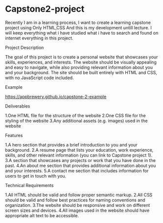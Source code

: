 # Capstone2-project

Recently I am in a learning process, I want to create a learning capstone project using Only HTML,CSS And this is my development untill lecture.
I will keep everything what i have studied what i have to search and found on internet everything in this project.


Project Description

The goal of this project is to create a personal website that showcases your skills, experiences, and interests. The website should be visually appealing and easy to navigate, while also providing relevant information about you and your background. The site should be built entirely with HTML and CSS, with no JavaScript code included.


Example

https://appbrewery.github.io/capstone-2-example

Deliverables

1.One HTML file for the structure of the website
2.One CSS file for the styling of the website
3.Any additional assets (e.g. images) used in the website

Features

1.A hero section that provides a brief introduction to you and your background.
2.A resume page that lists your education, work experience, skills, and other relevant information (you can link to Capstone project 1).
3.A section that showcases any projects or work that you have done in the past.
4.An about me section that provides additional information about you and your interests.
5.A contact me section that includes information for users to get in touch with you.

Technical Requirements

1.All HTML should be valid and follow proper semantic markup.
2.All CSS should be valid and follow best practices for naming conventions and organization.
3.The website should be responsive and work on different screen sizes and devices.
4.All images used in the website should have appropriate alt text to be accessible.

